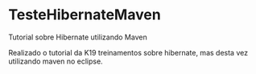 # TesteHibernateMaven
Tutorial sobre Hibernate utilizando Maven

Realizado o tutorial da K19 treinamentos sobre hibernate, mas
desta vez utilizando maven no eclipse.
